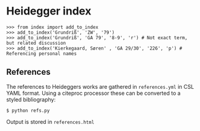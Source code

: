 # Heidegger index

```pycon
>>> from index import add_to_index
>>> add_to_index('Grundriß', 'ZW', '79')
>>> add_to_index('Grundriß', 'GA 79', '8-9', 'r') # Not exact term, but related discussion
>>> add_to_index('Kierkegaard, Søren' , 'GA 29/30', '226', 'p') # Referencing personal names
```

## References

The references to Heideggers works are gathered in `references.yml` in CSL YAML format. Using a citeproc processor these can be converted to a styled bibliography:

```shell
$ python refs.py
```

Output is stored in `references.html`
